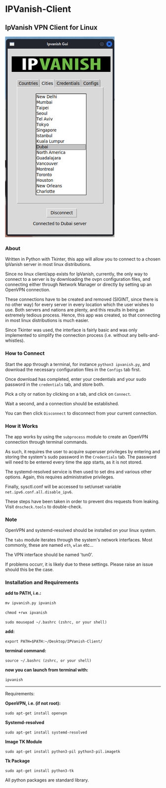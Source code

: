# IPVanish-Client

## IpVanish VPN Client for Linux


![Alt text](assets/screenshot.png "Ipvanish GUI running on Kali")


### About

Written in Python with Tkinter, this app will allow you to connect to a chosen IpVanish server in most linux distributions. 


Since no linux client/app exists for IpVanish, currently, the only way to connect to a server is by downloading the ovpn configuration files, and connecting either through Network Manager or directly by setting up an OpenVPN connection.


These connections have to be created and removed (SIGINT, since there is no other way) for every server in every location which the user wishes to use. Both servers and nations are plenty, and this results in being an extremely tedious process.
Hence, this app was created, so that connecting in most linux distributions is much easier.


Since Tkinter was used, the interface is fairly basic and was only implemented to simplify the connection process (i.e. without any bells-and-whistles).

### How to Connect 

Start the app through a terminal, for instance ```python3 ipvanish.py```, and download the necessary configuration files in the ```Configs``` tab first.

Once download has completed, enter your credentials and your sudo password in the ```credentials``` tab, and store both.

Pick a city or nation by clicking on a tab, and click on ```Connect```. 

Wait a second, and a connection should be established.

You can then click ```Disconnect``` to disconnect from your current connection.

### How it Works

The app works by using the ```subprocess``` module to create an OpenVPN connection through terminal commands. 

As such, it requires the user to acquire superuser privileges by entering and storing the system's sudo password in the ```Credentials``` tab. The password will need to be entered every time the app starts, as it is not stored.

The systemd-resolved service is then used to set dns and various other options. Again, this requires administrative privileges.

Finally, sysctl.conf will be accessed to set/unset variable ```net.ipv6.conf.all.disable_ipv6```.

These steps have been taken in order to prevent dns requests from leaking. Visit ```dnscheck.tools``` to double-check.

### Note   

OpenVPN and systemd-resolved should be installed on your linux system.

The ```tabs``` module iterates through the system's network interfaces. Most commonly, these are named ```eth```, ```wlan``` etc...

The VPN interface should be named 'tun0'.

If problems occurr, it is likely due to these settings. Please raise an issue should this be the case.

### Installation and Requirements

**add to PATH, i.e.:**

```mv ipvanish.py ipvanish```

```chmod +rwx ipvanish```

```sudo mousepad ~/.bashrc (zshrc, or your shell)```

**add:**

```export PATH=$PATH:~/Desktop/IPVanish-Client/```

**terminal command:**

```source ~/.bashrc (zshrc, or your shell)```

**now you can launch from terminal with:**

```ipvanish```

---------------------------------------------------------------------------------------------------

Requirements: 

**OpenVPN, i.e. (if not root):**

```sudo apt-get install openvpn```

**Systemd-resolved**

```sudo apt-get install systemd-resolved```

**Image TK Module**

```sudo apt-get install python3-pil python3-pil.imagetk```

**Tk Package**

```sudo apt-get install python3-tk```

All python packages are standard library.




